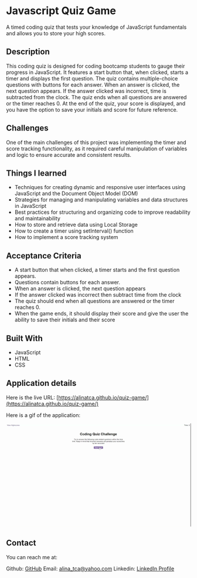 # Javascript Quiz Game

A timed coding quiz that tests your knowledge of JavaScript fundamentals and allows you to store your high scores.

## Description

This coding quiz is designed for coding bootcamp students to gauge their progress in JavaScript. It features a start button that, when clicked, starts a timer and displays the first question. The quiz contains multiple-choice questions with buttons for each answer. When an answer is clicked, the next question appears. If the answer clicked was incorrect, time is subtracted from the clock. The quiz ends when all questions are answered or the timer reaches 0. At the end of the quiz, your score is displayed, and you have the option to save your initials and score for future reference.

## Challenges
One of the main challenges of this project was implementing the timer and score tracking functionality, as it required careful manipulation of variables and logic to ensure accurate and consistent results.

## Things I learned

- Techniques for creating dynamic and responsive user interfaces using JavaScript and the Document Object Model (DOM)
- Strategies for managing and manipulating variables and data structures in JavaScript
- Best practices for structuring and organizing code to improve readability and maintainability
- How to store and retrieve data using Local Storage
- How to create a timer using setInterval() function
- How to implement a score tracking system

## Acceptance Criteria
- A start button that when clicked, a timer starts and the first question appears.
- Questions contain buttons for each answer.
- When an answer is clicked, the next question appears
- If the answer clicked was incorrect then subtract time from the clock
- The quiz should end when all questions are answered or the timer reaches 0.
- When the game ends, it should display their score and give the user the ability to save their initials and their score

## Built With
- JavaScript
- HTML
- CSS

## Application details

Here is the live URL: [https://alinatca.github.io/quiz-game/](https://alinatca.github.io/quiz-game/)

Here is a gif of the application: 

![website-layout](assets/images/Javascript-Quiz.gif)

## Contact

You can reach me at:

Github: [GitHub](https://github.com/alinatca)
Email: alina_tca@yahoo.com
Linkedin: [LinkedIn Profile](https://www.linkedin.com/in/alina-tudor-7a1047168/)
